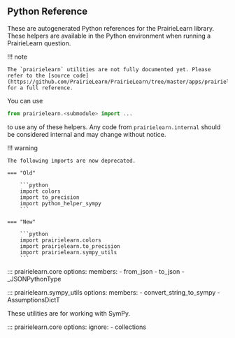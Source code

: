 <!-- There is a bug with a h1 header in mkdocstrings-python -->

## Python Reference

These are autogenerated Python references for the PrairieLearn library. These helpers are available in the Python environment when running a PrairieLearn question.

!!! note

    The `prairielearn` utilities are not fully documented yet. Please refer to the [source code](https://github.com/PrairieLearn/PrairieLearn/tree/master/apps/prairielearn/python/prairielearn) for a full reference.

You can use

```python
from prairielearn.<submodule> import ...
```

to use any of these helpers. Any code from `prairielearn.internal` should be considered internal and may change without notice.

!!! warning

    The following imports are now deprecated.

    === "Old"

        ```python
        import colors
        import to_precision
        import python_helper_sympy
        ```

    === "New"

        ```python
        import prairielearn.colors
        import prairielearn.to_precision
        import prairielearn.sympy_utils
        ```

<!-- prettier-ignore -->
::: prairielearn.core
    options:
        members:
            - from_json
            - to_json
            - _JSONPythonType

<!-- prettier-ignore -->
::: prairielearn.sympy_utils
    options:
        members:
            - convert_string_to_sympy
            - AssumptionsDictT

These utilities are for working with SymPy.

<!-- prettier-ignore -->
::: prairielearn.core
    options:
        ignore:
            - collections
